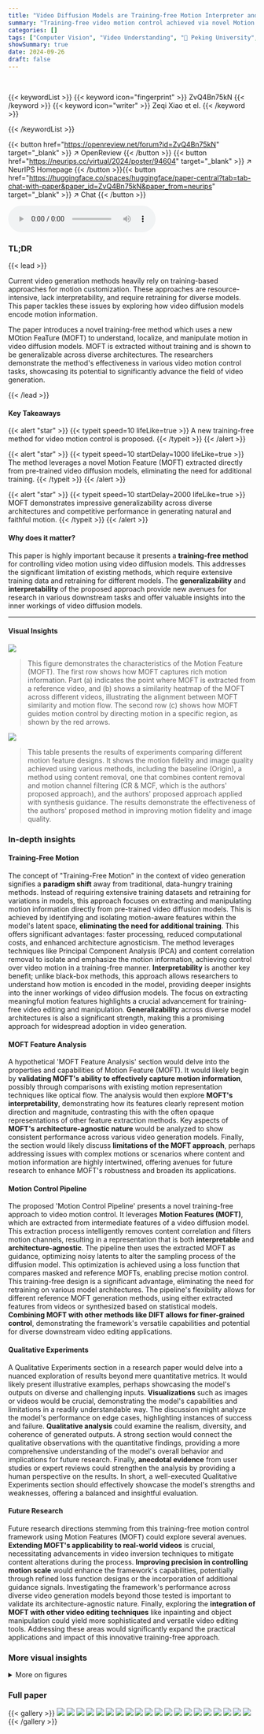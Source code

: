 ```yaml
---
title: "Video Diffusion Models are Training-free Motion Interpreter and Controller"
summary: "Training-free video motion control achieved via novel Motion Feature (MOFT) extraction from existing video diffusion models, offering architecture-agnostic insights and high performance."
categories: []
tags: ["Computer Vision", "Video Understanding", "🏢 Peking University",]
showSummary: true
date: 2024-09-26
draft: false
---
```


<br>

{{< keywordList >}}
{{< keyword icon="fingerprint" >}} ZvQ4Bn75kN {{< /keyword >}}
{{< keyword icon="writer" >}} Zeqi Xiao et el. {{< /keyword >}}
 
{{< /keywordList >}}

{{< button href="https://openreview.net/forum?id=ZvQ4Bn75kN" target="_blank" >}}
↗ OpenReview
{{< /button >}}
{{< button href="https://neurips.cc/virtual/2024/poster/94604" target="_blank" >}}
↗ NeurIPS Homepage
{{< /button >}}{{< button href="https://huggingface.co/spaces/huggingface/paper-central?tab=tab-chat-with-paper&paper_id=ZvQ4Bn75kN&paper_from=neurips" target="_blank" >}}
↗ Chat
{{< /button >}}



<audio controls>
    <source src="https://ai-paper-reviewer.com/ZvQ4Bn75kN/podcast.wav" type="audio/wav">
    Your browser does not support the audio element.
</audio>


### TL;DR


{{< lead >}}

Current video generation methods heavily rely on training-based approaches for motion customization.  These approaches are resource-intensive, lack interpretability, and require retraining for diverse models. This paper tackles these issues by exploring how video diffusion models encode motion information.

The paper introduces a novel training-free method which uses a new MOtion FeaTure (MOFT) to understand, localize, and manipulate motion in video diffusion models. MOFT is extracted without training and is shown to be generalizable across diverse architectures.  The researchers demonstrate the method's effectiveness in various video motion control tasks, showcasing its potential to significantly advance the field of video generation.

{{< /lead >}}


#### Key Takeaways

{{< alert "star" >}}
{{< typeit speed=10 lifeLike=true >}} A new training-free method for video motion control is proposed. {{< /typeit >}}
{{< /alert >}}

{{< alert "star" >}}
{{< typeit speed=10 startDelay=1000 lifeLike=true >}} The method leverages a novel Motion Feature (MOFT) extracted directly from pre-trained video diffusion models, eliminating the need for additional training. {{< /typeit >}}
{{< /alert >}}

{{< alert "star" >}}
{{< typeit speed=10 startDelay=2000 lifeLike=true >}} MOFT demonstrates impressive generalizability across diverse architectures and competitive performance in generating natural and faithful motion. {{< /typeit >}}
{{< /alert >}}

#### Why does it matter?
This paper is highly important because it presents a **training-free method** for controlling video motion using video diffusion models.  This addresses the significant limitation of existing methods, which require extensive training data and retraining for different models.  The **generalizability** and **interpretability** of the proposed approach provide new avenues for research in various downstream tasks and offer valuable insights into the inner workings of video diffusion models.

------
#### Visual Insights



![](https://ai-paper-reviewer.com/ZvQ4Bn75kN/figures_1_1.jpg)

> This figure demonstrates the characteristics of the Motion Feature (MOFT).  The first row shows how MOFT captures rich motion information.  Part (a) indicates the point where MOFT is extracted from a reference video, and (b) shows a similarity heatmap of the MOFT across different videos, illustrating the alignment between MOFT similarity and motion flow. The second row (c) shows how MOFT guides motion control by directing motion in a specific region, as shown by the red arrows.





![](https://ai-paper-reviewer.com/ZvQ4Bn75kN/tables_9_1.jpg)

> This table presents the results of experiments comparing different motion feature designs.  It shows the motion fidelity and image quality achieved using various methods, including the baseline (Origin), a method using content removal, one that combines content removal and motion channel filtering (CR & MCF, which is the authors' proposed approach), and the authors' proposed approach applied with synthesis guidance. The results demonstrate the effectiveness of the authors' proposed method in improving motion fidelity and image quality.





### In-depth insights


#### Training-Free Motion
The concept of "Training-Free Motion" in the context of video generation signifies a **paradigm shift** away from traditional, data-hungry training methods.  Instead of requiring extensive training datasets and retraining for variations in models, this approach focuses on extracting and manipulating motion information directly from pre-trained video diffusion models.  This is achieved by identifying and isolating motion-aware features within the model's latent space, **eliminating the need for additional training**. This offers significant advantages: faster processing, reduced computational costs, and enhanced architecture agnosticism.  The method leverages techniques like Principal Component Analysis (PCA) and content correlation removal to isolate and emphasize the motion information, achieving control over video motion in a training-free manner.  **Interpretability** is another key benefit; unlike black-box methods, this approach allows researchers to understand how motion is encoded in the model, providing deeper insights into the inner workings of video diffusion models.  The focus on extracting meaningful motion features highlights a crucial advancement for training-free video editing and manipulation.  **Generalizability** across diverse model architectures is also a significant strength, making this a promising approach for widespread adoption in video generation.

#### MOFT Feature Analysis
A hypothetical 'MOFT Feature Analysis' section would delve into the properties and capabilities of Motion Feature (MOFT).  It would likely begin by **validating MOFT's ability to effectively capture motion information**, possibly through comparisons with existing motion representation techniques like optical flow.  The analysis would then explore **MOFT's interpretability**, demonstrating how its features clearly represent motion direction and magnitude, contrasting this with the often opaque representations of other feature extraction methods. Key aspects of **MOFT's architecture-agnostic nature** would be analyzed to show consistent performance across various video generation models.  Finally, the section would likely discuss **limitations of the MOFT approach**, perhaps addressing issues with complex motions or scenarios where content and motion information are highly intertwined, offering avenues for future research to enhance MOFT's robustness and broaden its applications.

#### Motion Control Pipeline
The proposed 'Motion Control Pipeline' presents a novel training-free approach to video motion control.  It leverages **Motion Features (MOFT)**, which are extracted from intermediate features of a video diffusion model.  This extraction process intelligently removes content correlation and filters motion channels, resulting in a representation that is both **interpretable** and **architecture-agnostic**. The pipeline then uses the extracted MOFT as guidance, optimizing noisy latents to alter the sampling process of the diffusion model. This optimization is achieved using a loss function that compares masked and reference MOFTs, enabling precise motion control. This training-free design is a significant advantage, eliminating the need for retraining on various model architectures. The pipeline's flexibility allows for different reference MOFT generation methods, using either extracted features from videos or synthesized based on statistical models.  **Combining MOFT with other methods like DIFT allows for finer-grained control**, demonstrating the framework's versatile capabilities and potential for diverse downstream video editing applications.

#### Qualitative Experiments
A Qualitative Experiments section in a research paper would delve into a nuanced exploration of results beyond mere quantitative metrics.  It would likely present illustrative examples, perhaps showcasing the model's outputs on diverse and challenging inputs. **Visualizations** such as images or videos would be crucial, demonstrating the model's capabilities and limitations in a readily understandable way. The discussion might analyze the model's performance on edge cases, highlighting instances of success and failure.  **Qualitative analysis** could examine the realism, diversity, and coherence of generated outputs.  A strong section would connect the qualitative observations with the quantitative findings, providing a more comprehensive understanding of the model's overall behavior and implications for future research.  Finally, **anecdotal evidence** from user studies or expert reviews could strengthen the analysis by providing a human perspective on the results.  In short, a well-executed Qualitative Experiments section should effectively showcase the model's strengths and weaknesses, offering a balanced and insightful evaluation.

#### Future Research
Future research directions stemming from this training-free motion control framework using Motion Features (MOFT) could explore several avenues. **Extending MOFT's applicability to real-world videos** is crucial, necessitating advancements in video inversion techniques to mitigate content alterations during the process.  **Improving precision in controlling motion scale** would enhance the framework's capabilities, potentially through refined loss function designs or the incorporation of additional guidance signals.  Investigating the framework's performance across diverse video generation models beyond those tested is important to validate its architecture-agnostic nature.  Finally, exploring the **integration of MOFT with other video editing techniques** like inpainting and object manipulation could yield more sophisticated and versatile video editing tools.  Addressing these areas would significantly expand the practical applications and impact of this innovative training-free approach.


### More visual insights

<details>
<summary>More on figures
</summary>


![](https://ai-paper-reviewer.com/ZvQ4Bn75kN/figures_3_1.jpg)

> This figure visualizes the results of Principal Component Analysis (PCA) applied to video diffusion features.  It shows how the removal of content correlation from the features makes the motion direction more clearly distinguishable in the PCA analysis. The left subplot (a) shows PCA on vanilla features where motion direction isn't clearly separated. In contrast, the right subplot (b) shows the improved separability of motion directions after the content correlation is removed.


![](https://ai-paper-reviewer.com/ZvQ4Bn75kN/figures_3_2.jpg)

> The figure visualizes the relationship between principal components derived from video diffusion features and motion information.  Panel (a) shows that only a subset of channels heavily influence the principal components, suggesting the existence of motion-aware features. Panels (b) and (c) demonstrate a strong correlation between the values of these key channels and the direction of motion in the video.  Panel (d) shows that other channels show little to no such correlation.


![](https://ai-paper-reviewer.com/ZvQ4Bn75kN/figures_4_1.jpg)

> This figure visualizes the similarity heatmaps of Motion Feature (MOFT) across various videos and models.  It demonstrates MOFT's ability to capture rich motion information and its generalizability across different architectures and layers within a U-Net.  The heatmaps compare the MOFT extracted from a reference video point to corresponding features in different target videos and model outputs.  Different processing steps (content removal, motion channel filtering) and different layers/models are compared for their effectiveness.


![](https://ai-paper-reviewer.com/ZvQ4Bn75kN/figures_5_1.jpg)

> This figure illustrates the training-free video motion control pipeline.  The pipeline takes noisy latents as input and uses a U-Net to generate features.  Content correlation removal and a motion channel filter are then applied to extract the Motion Feature (MOFT). A region mask is used to select a specific region of interest, and the masked MOFT is compared to a reference MOFT to generate a loss, which is used to optimize the latents and control the video generation process.


![](https://ai-paper-reviewer.com/ZvQ4Bn75kN/figures_6_1.jpg)

> This figure visualizes the similarity heatmaps between the motion features (MOFT) extracted from a reference video and various target videos. The heatmaps illustrate the ability of MOFT to capture motion information across diverse video generation models and different layers within a single model's architecture. The impact of content removal and motion channel filtering on the performance of MOFT is also shown.


![](https://ai-paper-reviewer.com/ZvQ4Bn75kN/figures_7_1.jpg)

> This figure shows several examples of video animation using the proposed method.  The top row displays a comparison between a reference video (with no motion control) and a video with motion control applied using reference video signals. The bottom row does the same, but instead uses synthesized motion control signals (i.e. not copied from another video). The red boxes highlight the area of focus in the original video.


![](https://ai-paper-reviewer.com/ZvQ4Bn75kN/figures_8_1.jpg)

> This figure demonstrates the effectiveness of the proposed Motion Feature (MOFT) in capturing motion information across various video generation models.  It compares the similarity heatmaps of MOFT (with and without content removal and motion channel filtering) at different layers of the U-Net architecture and across several different models (AnimateDiff, ModelScope, ZeroScope, SVD). The results indicate that MOFT consistently achieves high similarity with videos containing similar motions, highlighting its architecture-agnostic nature and ability to effectively capture motion features.


![](https://ai-paper-reviewer.com/ZvQ4Bn75kN/figures_8_2.jpg)

> This figure demonstrates the characteristics of the Motion Feature (MOFT) proposed in the paper.  It shows that MOFT effectively captures rich motion information, as evidenced by the similarity heatmaps across different videos that align with motion flow.  Furthermore, the figure illustrates how MOFT can serve as guidance for motion control by specifying the direction of motion in a masked region of an image.


![](https://ai-paper-reviewer.com/ZvQ4Bn75kN/figures_8_3.jpg)

> This figure demonstrates the qualitative results of the proposed motion control method.  It shows several video clips where motion is controlled using different reference or synthesized signals. The top row shows examples with camera motion control, while the bottom shows object motion control. The 'reference' videos are marked with red boxes, and the authors suggest viewing supplementary materials for a better understanding of the results.


![](https://ai-paper-reviewer.com/ZvQ4Bn75kN/figures_13_1.jpg)

> This figure illustrates the pipeline for video motion control. The pipeline uses reference MOFT (Motion Feature) as guidance to optimize the latents and alter the sampling process during denoising.  It involves extracting MOFT from intermediate features using content correlation removal and a motion channel filter. The optimization process uses a loss function based on the masked MOFT and the reference MOFT. This training-free method allows controlling video motion by optimizing noisy latents.


![](https://ai-paper-reviewer.com/ZvQ4Bn75kN/figures_14_1.jpg)

> This figure compares video generation results with different methods to preserve video consistency.  It shows the original video, results using only motion guidance, results using motion guidance plus shared K&V (key and value from spatial attention), and results using motion guidance, shared K&V and gradient clipping. Gradient clipping helps preserve consistency outside the control region but can reduce the scale of the motion.


![](https://ai-paper-reviewer.com/ZvQ4Bn75kN/figures_15_1.jpg)

> This figure demonstrates the characteristics of the proposed Motion Feature (MOFT).  (a) shows a reference video with a red point indicating the location where MOFT is extracted. (b) displays similarity heatmaps comparing the extracted MOFT across different videos, showcasing that similar motion patterns yield high similarity scores (yellow).  (c) illustrates how MOFT is used as guidance to control motion direction, with the direction shown using red arrows in a light-masked region.


![](https://ai-paper-reviewer.com/ZvQ4Bn75kN/figures_16_1.jpg)

> This figure demonstrates the characteristics of the proposed Motion Feature (MOFT). The first row shows that MOFT successfully captures rich motion information.  The heatmap in (b) highlights the regions with similar motion patterns compared to the reference video (a). The second row shows how MOFT can be used as guidance for controlling motion in videos. The red arrows indicate the direction of the controlled motion.


![](https://ai-paper-reviewer.com/ZvQ4Bn75kN/figures_16_2.jpg)

> This figure shows several examples of video animations generated using the proposed training-free video motion control framework.  Each row demonstrates the application of the method with different control signals (reference or synthesized) and motion types (camera, object).  The red boxes highlight the original reference videos for comparison. The results showcase the ability to manipulate motion in a natural and faithful way while retaining high video quality.  Due to the complexity of the visuals, readers are encouraged to consult the supplementary material for a clearer understanding.


![](https://ai-paper-reviewer.com/ZvQ4Bn75kN/figures_17_1.jpg)

> This figure shows several examples of video animations generated using different motion control methods. The top row shows the reference videos with their respective control signals represented by red boxes. The bottom row shows video results where both camera motion and object motion were controlled using synthesized signals. The results demonstrate the capability of the proposed training-free motion control framework to generate natural and authentic motion in various scenarios.  More results are available in the supplementary material.


![](https://ai-paper-reviewer.com/ZvQ4Bn75kN/figures_17_2.jpg)

> This figure visualizes the similarity heatmaps of Motion Feature (MOFT) across various videos and models.  It demonstrates the effectiveness of the MOFT in capturing motion information, showing how content removal and motion channel filtering improve the alignment with reference motion. The heatmaps are shown for different model layers and various video generation models, highlighting the architecture-agnostic nature of MOFT.


</details>






### Full paper

{{< gallery >}}
<img src="https://ai-paper-reviewer.com/ZvQ4Bn75kN/1.png" class="grid-w50 md:grid-w33 xl:grid-w25" />
<img src="https://ai-paper-reviewer.com/ZvQ4Bn75kN/2.png" class="grid-w50 md:grid-w33 xl:grid-w25" />
<img src="https://ai-paper-reviewer.com/ZvQ4Bn75kN/3.png" class="grid-w50 md:grid-w33 xl:grid-w25" />
<img src="https://ai-paper-reviewer.com/ZvQ4Bn75kN/4.png" class="grid-w50 md:grid-w33 xl:grid-w25" />
<img src="https://ai-paper-reviewer.com/ZvQ4Bn75kN/5.png" class="grid-w50 md:grid-w33 xl:grid-w25" />
<img src="https://ai-paper-reviewer.com/ZvQ4Bn75kN/6.png" class="grid-w50 md:grid-w33 xl:grid-w25" />
<img src="https://ai-paper-reviewer.com/ZvQ4Bn75kN/7.png" class="grid-w50 md:grid-w33 xl:grid-w25" />
<img src="https://ai-paper-reviewer.com/ZvQ4Bn75kN/8.png" class="grid-w50 md:grid-w33 xl:grid-w25" />
<img src="https://ai-paper-reviewer.com/ZvQ4Bn75kN/9.png" class="grid-w50 md:grid-w33 xl:grid-w25" />
<img src="https://ai-paper-reviewer.com/ZvQ4Bn75kN/10.png" class="grid-w50 md:grid-w33 xl:grid-w25" />
<img src="https://ai-paper-reviewer.com/ZvQ4Bn75kN/11.png" class="grid-w50 md:grid-w33 xl:grid-w25" />
<img src="https://ai-paper-reviewer.com/ZvQ4Bn75kN/12.png" class="grid-w50 md:grid-w33 xl:grid-w25" />
<img src="https://ai-paper-reviewer.com/ZvQ4Bn75kN/13.png" class="grid-w50 md:grid-w33 xl:grid-w25" />
<img src="https://ai-paper-reviewer.com/ZvQ4Bn75kN/14.png" class="grid-w50 md:grid-w33 xl:grid-w25" />
<img src="https://ai-paper-reviewer.com/ZvQ4Bn75kN/15.png" class="grid-w50 md:grid-w33 xl:grid-w25" />
<img src="https://ai-paper-reviewer.com/ZvQ4Bn75kN/16.png" class="grid-w50 md:grid-w33 xl:grid-w25" />
<img src="https://ai-paper-reviewer.com/ZvQ4Bn75kN/17.png" class="grid-w50 md:grid-w33 xl:grid-w25" />
<img src="https://ai-paper-reviewer.com/ZvQ4Bn75kN/18.png" class="grid-w50 md:grid-w33 xl:grid-w25" />
<img src="https://ai-paper-reviewer.com/ZvQ4Bn75kN/19.png" class="grid-w50 md:grid-w33 xl:grid-w25" />
<img src="https://ai-paper-reviewer.com/ZvQ4Bn75kN/20.png" class="grid-w50 md:grid-w33 xl:grid-w25" />
{{< /gallery >}}